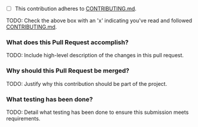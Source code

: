 - [ ] This contribution adheres to [CONTRIBUTING.md](https://github.com/ni/systemlink-configuration-utility/blob/master/CONTRIBUTING.md).

TODO: Check the above box with an 'x' indicating you've read and followed [CONTRIBUTING.md](https://github.com/ni/systemlink-configuration-utility/blob/master/CONTRIBUTING.md).

### What does this Pull Request accomplish?

TODO: Include high-level description of the changes in this pull request.

### Why should this Pull Request be merged?

TODO: Justify why this contribution should be part of the project.

### What testing has been done?

TODO: Detail what testing has been done to ensure this submission meets requirements.
